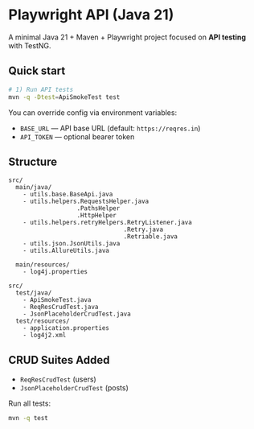 # Playwright API (Java 21)

A minimal Java 21 + Maven + Playwright project focused on **API testing** with TestNG.

## Quick start

```bash
# 1) Run API tests
mvn -q -Dtest=ApiSmokeTest test
```

You can override config via environment variables:

- `BASE_URL` — API base URL (default: `https://reqres.in`)
- `API_TOKEN` — optional bearer token

## Structure

```
src/
  main/java/
    - utils.base.BaseApi.java
    - utils.helpers.RequestsHelper.java
                   .PathsHelper
                   .HttpHelper           
    - utils.helpers.retryHelpers.RetryListener.java
                                .Retry.java
                                .Retriable.java
    - utils.json.JsonUtils.java
    - utils.AllureUtils.java
    
  main/resources/
    - log4j.properties
    
src/
  test/java/
    - ApiSmokeTest.java
    - ReqResCrudTest.java
    - JsonPlaceholderCrudTest.java
  test/resources/
    - application.properties
    - log4j2.xml
```


## CRUD Suites Added
- `ReqResCrudTest` (users)
- `JsonPlaceholderCrudTest` (posts)

Run all tests:
```bash
mvn -q test
```
